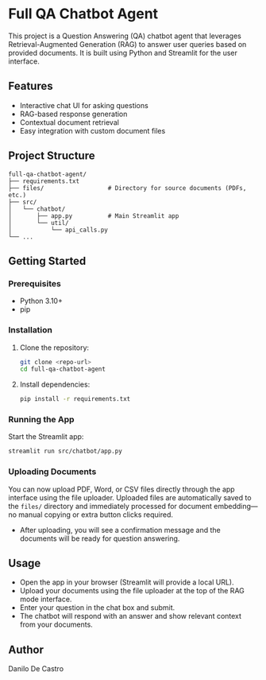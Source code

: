 # Full QA Chatbot Agent

This project is a Question Answering (QA) chatbot agent that leverages Retrieval-Augmented Generation (RAG) to answer user queries based on provided documents. It is built using Python and Streamlit for the user interface.

## Features
- Interactive chat UI for asking questions
- RAG-based response generation
- Contextual document retrieval
- Easy integration with custom document files

## Project Structure
```
full-qa-chatbot-agent/
├── requirements.txt
├── files/                  # Directory for source documents (PDFs, etc.)
├── src/
│   └── chatbot/
│       ├── app.py          # Main Streamlit app
│       └── util/
│           └── api_calls.py
└── ...
```

## Getting Started

### Prerequisites
- Python 3.10+
- pip

### Installation
1. Clone the repository:
   ```bash
   git clone <repo-url>
   cd full-qa-chatbot-agent
   ```
2. Install dependencies:
   ```bash
   pip install -r requirements.txt
   ```

### Running the App
Start the Streamlit app:
```bash
streamlit run src/chatbot/app.py
```

### Uploading Documents
You can now upload PDF, Word, or CSV files directly through the app interface using the file uploader. Uploaded files are automatically saved to the `files/` directory and immediately processed for document embedding—no manual copying or extra button clicks required.

- After uploading, you will see a confirmation message and the documents will be ready for question answering.

## Usage
- Open the app in your browser (Streamlit will provide a local URL).
- Upload your documents using the file uploader at the top of the RAG mode interface.
- Enter your question in the chat box and submit.
- The chatbot will respond with an answer and show relevant context from your documents.

## Author
Danilo De Castro
